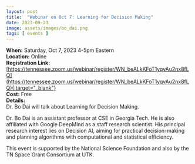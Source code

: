 ```yaml
---
layout: post
title:  "Webinar on Oct 7: Learning for Decision Making"
date: 2023-09-23
image: assets/images/bo_dai.png
tags: [ events ]
---
```



**When:** Saturday, Oct 7, 2023 4-5pm Eastern   
**Location:** Online   
**Registration Link:** [https://tennessee.zoom.us/webinar/register/WN_beALkKFoT1yqvAu2nx8fLQ](https://tennessee.zoom.us/webinar/register/WN_beALkKFoT1yqvAu2nx8fLQ){:target="_blank"}     
**Cost:** Free  
**Details:**    
Dr. Bo Dai will talk about Learning for Decision Making. 

Dr. Bo Dai is an assistant professor at CSE in Georgia Tech. He is also affiliated with Google DeepMind as a staff research scientist. His principal research interest lies on Decision AI, aiming for practical decision-making and planning algorithms with computational and statistical efficiency. 

This event is supported by the National Science Foundation and also by the TN Space Grant Consortium at UTK.
<br/>
<br/>
<br/>


